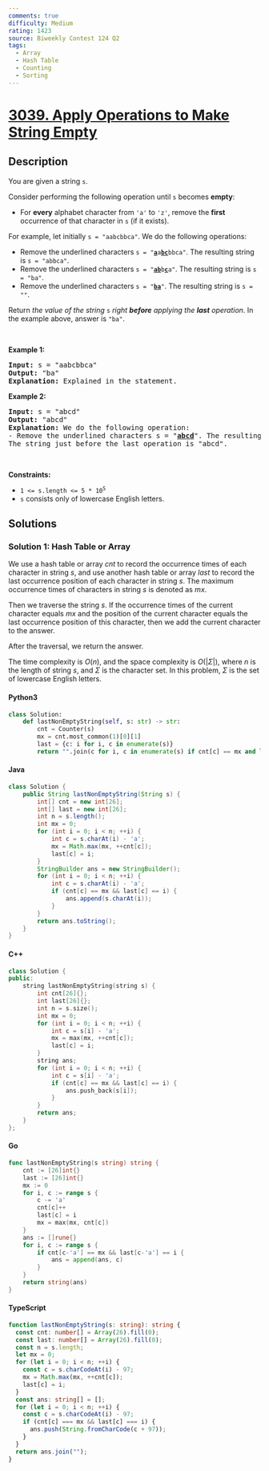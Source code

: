 ```yaml
---
comments: true
difficulty: Medium
rating: 1423
source: Biweekly Contest 124 Q2
tags:
  - Array
  - Hash Table
  - Counting
  - Sorting
---
```


<!-- problem:start -->

# [3039. Apply Operations to Make String Empty](https://leetcode.com/problems/apply-operations-to-make-string-empty)


## Description

<!-- description:start -->

<p>You are given a string <code>s</code>.</p>

<p>Consider performing the following operation until <code>s</code> becomes <strong>empty</strong>:</p>

<ul>
	<li>For <strong>every</strong> alphabet character from <code>&#39;a&#39;</code> to <code>&#39;z&#39;</code>, remove the <strong>first</strong> occurrence of that character in <code>s</code> (if it exists).</li>
</ul>

<p>For example, let initially <code>s = &quot;aabcbbca&quot;</code>. We do the following operations:</p>

<ul>
	<li>Remove the underlined characters <code>s = &quot;<u><strong>a</strong></u>a<strong><u>bc</u></strong>bbca&quot;</code>. The resulting string is <code>s = &quot;abbca&quot;</code>.</li>
	<li>Remove the underlined characters <code>s = &quot;<u><strong>ab</strong></u>b<u><strong>c</strong></u>a&quot;</code>. The resulting string is <code>s = &quot;ba&quot;</code>.</li>
	<li>Remove the underlined characters <code>s = &quot;<u><strong>ba</strong></u>&quot;</code>. The resulting string is <code>s = &quot;&quot;</code>.</li>
</ul>

<p>Return <em>the value of the string </em><code>s</code><em> right <strong>before</strong> applying the <strong>last</strong> operation</em>. In the example above, answer is <code>&quot;ba&quot;</code>.</p>

<p>&nbsp;</p>
<p><strong class="example">Example 1:</strong></p>

<pre>
<strong>Input:</strong> s = &quot;aabcbbca&quot;
<strong>Output:</strong> &quot;ba&quot;
<strong>Explanation:</strong> Explained in the statement.
</pre>

<p><strong class="example">Example 2:</strong></p>

<pre>
<strong>Input:</strong> s = &quot;abcd&quot;
<strong>Output:</strong> &quot;abcd&quot;
<strong>Explanation:</strong> We do the following operation:
- Remove the underlined characters s = &quot;<u><strong>abcd</strong></u>&quot;. The resulting string is s = &quot;&quot;.
The string just before the last operation is &quot;abcd&quot;.
</pre>

<p>&nbsp;</p>
<p><strong>Constraints:</strong></p>

<ul>
	<li><code>1 &lt;= s.length &lt;= 5 * 10<sup>5</sup></code></li>
	<li><code>s</code> consists only of lowercase English letters.</li>
</ul>

<!-- description:end -->

## Solutions

<!-- solution:start -->

### Solution 1: Hash Table or Array

We use a hash table or array $cnt$ to record the occurrence times of each character in string $s$, and use another hash table or array $last$ to record the last occurrence position of each character in string $s$. The maximum occurrence times of characters in string $s$ is denoted as $mx$.

Then we traverse the string $s$. If the occurrence times of the current character equals $mx$ and the position of the current character equals the last occurrence position of this character, then we add the current character to the answer.

After the traversal, we return the answer.

The time complexity is $O(n)$, and the space complexity is $O(|\Sigma|)$, where $n$ is the length of string $s$, and $\Sigma$ is the character set. In this problem, $\Sigma$ is the set of lowercase English letters.

<!-- tabs:start -->

#### Python3

```python
class Solution:
    def lastNonEmptyString(self, s: str) -> str:
        cnt = Counter(s)
        mx = cnt.most_common(1)[0][1]
        last = {c: i for i, c in enumerate(s)}
        return "".join(c for i, c in enumerate(s) if cnt[c] == mx and last[c] == i)
```

#### Java

```java
class Solution {
    public String lastNonEmptyString(String s) {
        int[] cnt = new int[26];
        int[] last = new int[26];
        int n = s.length();
        int mx = 0;
        for (int i = 0; i < n; ++i) {
            int c = s.charAt(i) - 'a';
            mx = Math.max(mx, ++cnt[c]);
            last[c] = i;
        }
        StringBuilder ans = new StringBuilder();
        for (int i = 0; i < n; ++i) {
            int c = s.charAt(i) - 'a';
            if (cnt[c] == mx && last[c] == i) {
                ans.append(s.charAt(i));
            }
        }
        return ans.toString();
    }
}
```

#### C++

```cpp
class Solution {
public:
    string lastNonEmptyString(string s) {
        int cnt[26]{};
        int last[26]{};
        int n = s.size();
        int mx = 0;
        for (int i = 0; i < n; ++i) {
            int c = s[i] - 'a';
            mx = max(mx, ++cnt[c]);
            last[c] = i;
        }
        string ans;
        for (int i = 0; i < n; ++i) {
            int c = s[i] - 'a';
            if (cnt[c] == mx && last[c] == i) {
                ans.push_back(s[i]);
            }
        }
        return ans;
    }
};
```

#### Go

```go
func lastNonEmptyString(s string) string {
	cnt := [26]int{}
	last := [26]int{}
	mx := 0
	for i, c := range s {
		c -= 'a'
		cnt[c]++
		last[c] = i
		mx = max(mx, cnt[c])
	}
	ans := []rune{}
	for i, c := range s {
		if cnt[c-'a'] == mx && last[c-'a'] == i {
			ans = append(ans, c)
		}
	}
	return string(ans)
}
```

#### TypeScript

```ts
function lastNonEmptyString(s: string): string {
  const cnt: number[] = Array(26).fill(0);
  const last: number[] = Array(26).fill(0);
  const n = s.length;
  let mx = 0;
  for (let i = 0; i < n; ++i) {
    const c = s.charCodeAt(i) - 97;
    mx = Math.max(mx, ++cnt[c]);
    last[c] = i;
  }
  const ans: string[] = [];
  for (let i = 0; i < n; ++i) {
    const c = s.charCodeAt(i) - 97;
    if (cnt[c] === mx && last[c] === i) {
      ans.push(String.fromCharCode(c + 97));
    }
  }
  return ans.join("");
}
```

<!-- tabs:end -->

<!-- solution:end -->

<!-- problem:end -->
